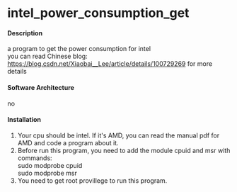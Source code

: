 # intel_power_consumption_get

#### Description
a program to get the power consumption for intel  
you can read Chinese blog: https://blog.csdn.net/Xiaobai__Lee/article/details/100729269 for more details

#### Software Architecture
no

#### Installation

1. Your cpu should be intel. If it's AMD, you can read the manual pdf for AMD and code a program about it.
2. Before run this program, you need to add the module cpuid and msr with commands:  
    sudo modprobe cpuid  
    sudo modprobe msr
3. You need to get root provillege to run this program.

